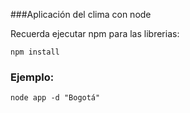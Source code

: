 ###Aplicación del clima con node

Recuerda ejecutar npm para las librerias:

```
npm install
```

### Ejemplo:

```
node app -d "Bogotá"
```